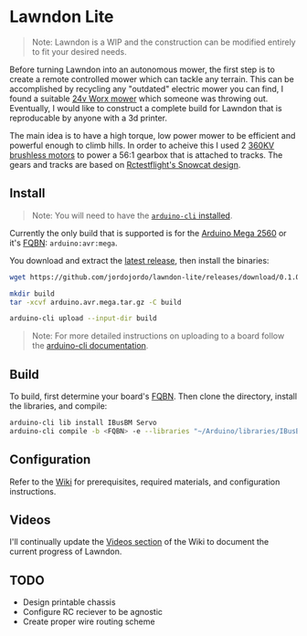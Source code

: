 # Lawndon Lite

> Note: Lawndon is a WIP and the construction can be modified entirely to fit your desired needs. 

Before turning Lawndon into an autonomous mower, the first step is to create a remote controlled mower which can tackle any terrain. This can be accomplished by recycling any "outdated" electric mower you can find, I found a suitable [24v Worx mower](https://www.worx.com/24v-cordless-lawn-mower-wg782.html) which someone was throwing out. Eventually, I would like to construct a complete build for Lawndon that is reproducable by anyone with a 3d printer.

The main idea is to have a high torque, low power mower to be efficient and powerful enough to climb hills. In order to acheive this I used 2 [360KV brushless motors](https://www.rctimer.com/rctimer-5010-360kv-multicopter-brushless-motor-p0233.html) to power a 56:1 gearbox that is attached to tracks. The gears and tracks are based on [Rctestflight's Snowcat design](https://www.thingiverse.com/thing:4308626).

## Install

> Note: You will need to have the [`arduino-cli` installed](https://arduino.github.io/arduino-cli/0.19/installation/).

Currently the only build that is supported is for the [Arduino Mega 2560](https://store.arduino.cc/products/arduino-mega-2560-rev3) or it's [FQBN](https://arduino.github.io/arduino-cli/0.19/commands/arduino-cli_board_listall/): `arduino:avr:mega`.

You download and extract the [latest release](https://github.com/jordojordo/lawndon-lite/releases), then install the binaries:

```sh
wget https://github.com/jordojordo/lawndon-lite/releases/download/0.1.0/arduino.avr.mega.tar.gz

mkdir build
tar -xcvf arduino.avr.mega.tar.gz -C build

arduino-cli upload --input-dir build
```

> Note: For more detailed instructions on uploading to a board follow the [arduino-cli documentation](https://arduino.github.io/arduino-cli/0.19/commands/arduino-cli_upload/).

## Build

To build, first determine your board's [FQBN](https://arduino.github.io/arduino-cli/0.19/commands/arduino-cli_board_listall/). Then clone the directory, install the libraries, and compile:

```sh
arduino-cli lib install IBusBM Servo
arduino-cli compile -b <FQBN> -e --libraries "~/Arduino/libraries/IBusBM,~/Arduino/libraries/Servo" ./lawndon/
```

## Configuration
 
Refer to the [Wiki](https://github.com/jordojordo/lawndon-lite/wiki) for prerequisites, required materials, and configuration instructions.

## Videos

I'll continually update the [Videos section](https://github.com/jordojordo/lawndon-lite/wiki/Videos) of the Wiki to document the current progress of Lawndon.

## TODO

- Design printable chassis
- Configure RC reciever to be agnostic
- Create proper wire routing scheme